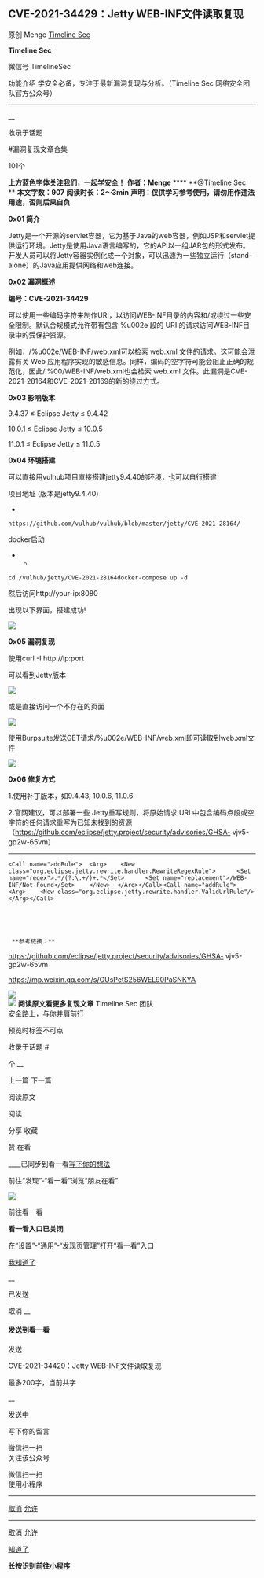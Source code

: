 ##  CVE-2021-34429：Jetty WEB-INF文件读取复现

原创 Menge  [ Timeline Sec ](javascript:void\(0\);)

**Timeline Sec** ![]()

微信号 TimelineSec

功能介绍 学安全必备，专注于最新漏洞复现与分析。（Timeline Sec 网络安全团队官方公众号）

____

__

收录于话题

#漏洞复现文章合集

101个

  

**上方蓝色字体关注我们，一起学安全！** **作者：Menge** **** **@Timeline Sec  
** **本文字数：907** **阅读时长：2～3min** **声明：仅供学习参考使用，请勿用作违法用途，否则后果自负**

  

 **0x01 简介**  
  
  

Jetty是一个开源的servlet容器，它为基于Java的web容器，例如JSP和servlet提供运行环境。Jetty是使用Java语言编写的，它的API以一组JAR包的形式发布。开发人员可以将Jetty容器实例化成一个对象，可以迅速为一些独立运行（stand-
alone）的Java应用提供网络和web连接。

  

 **0x02 漏洞概述**  
  
  

 **编号：CVE-2021-34429**  

可以使用一些编码字符来制作URI，以访问WEB-INF目录的内容和/或绕过一些安全限制。默认合规模式允许带有包含 %u002e 段的 URI
的请求访问WEB-INF目录中的受保护资源。  

  

例如，/%u002e/WEB-INF/web.xml可以检索 web.xml 文件的请求。这可能会泄露有关 Web
应用程序实现的敏感信息。同样，编码的空字符可能会阻止正确的规范化，因此/.%00/WEB-INF/web.xml也会检索 web.xml
文件。此漏洞是CVE-2021-28164和CVE-2021-28169的新的绕过方式。

  

 **0x03 影响版本**  
  
  

9.4.37 ≤ Eclipse Jetty ≤ 9.4.42  

10.0.1 ≤ Eclipse Jetty ≤ 10.0.5  

11.0.1 ≤ Eclipse Jetty ≤ 11.0.5

  

 **0x04 环境搭建**  
  
  

可以直接用vulhub项目直接搭建jetty9.4.40的环境，也可以自行搭建

  

项目地址 (版本是jetty9.4.40)  

  * 

    
    
    https://github.com/vulhub/vulhub/blob/master/jetty/CVE-2021-28164/

  

docker启动  

  *   * 

    
    
    cd /vulhub/jetty/CVE-2021-28164docker-compose up -d

  

然后访问http://your-ip:8080  

出现以下界面，搭建成功!

  

![](https://gitee.com/fuli009/images/raw/master/public/20210811084901.png)

  

 **0x05 漏洞复现**  
  
  

使用curl -I http://ip:port  

可以看到Jetty版本

  

![](https://gitee.com/fuli009/images/raw/master/public/20210811084903.png)

  

或是直接访问一个不存在的页面

  

![](https://gitee.com/fuli009/images/raw/master/public/20210811084909.png)

  

使用Burpsuite发送GET请求/%u002e/WEB-INF/web.xml即可读取到web.xml文件

  

![](https://gitee.com/fuli009/images/raw/master/public/20210811084910.png)

  

 **0x06 修复方式**  
  
  
  

1.使用补丁版本，如9.4.43, 10.0.6, 11.0.6

  

2.官网建议，可以部署一些 Jetty重写规则，将原始请求 URI
中包含编码点段或空字符的任何请求重写为已知未找到的资源（https://github.com/eclipse/jetty.project/security/advisories/GHSA-
vjv5-gp2w-65vm）  

  *   *   *   *   *   *   *   *   *   *   *   *   * 

    
    
    <Call name="addRule">  <Arg>    <New class="org.eclipse.jetty.rewrite.handler.RewriteRegexRule">      <Set name="regex">.*/(?:\.+/)+.*</Set>      <Set name="replacement">/WEB-INF/Not-Found</Set>    </New>  </Arg></Call><Call name="addRule">  <Arg>    <New class="org.eclipse.jetty.rewrite.handler.ValidUrlRule"/>  </Arg></Call>

  

    
    
     **参考链接：**

https://github.com/eclipse/jetty.project/security/advisories/GHSA-
vjv5-gp2w-65vm  

https://mp.weixin.qq.com/s/GUsPetS256WEL90PaSNKYA

  

![](https://gitee.com/fuli009/images/raw/master/public/20210811084911.png)  
![](https://gitee.com/fuli009/images/raw/master/public/20210811084912.png)
**阅读原文看更多复现文章** Timeline Sec 团队  
安全路上，与你并肩前行  
  
  
  
  
  
  
  

  
  
  
  

  

预览时标签不可点

收录于话题 #

个 __

上一篇 下一篇

阅读原文

阅读

分享 收藏

赞 在看

____已同步到看一看[写下你的想法](javascript:;)

前往“发现”-“看一看”浏览“朋友在看”

![](//res.wx.qq.com/mmbizwap/zh_CN/htmledition/images/pic/appmsg/pic_like_comment55871f.png)

前往看一看

**看一看入口已关闭**

在“设置”-“通用”-“发现页管理”打开“看一看”入口

[我知道了](javascript:;)

__

已发送

取消 __

####  发送到看一看

发送

CVE-2021-34429：Jetty WEB-INF文件读取复现

最多200字，当前共字

__

发送中

写下你的留言

微信扫一扫  
关注该公众号

微信扫一扫  
使用小程序

****

[取消](javascript:void\(0\);) [允许](javascript:void\(0\);)

****

[取消](javascript:void\(0\);) [允许](javascript:void\(0\);)

[知道了](javascript:;)

**长按识别前往小程序**

![]()

